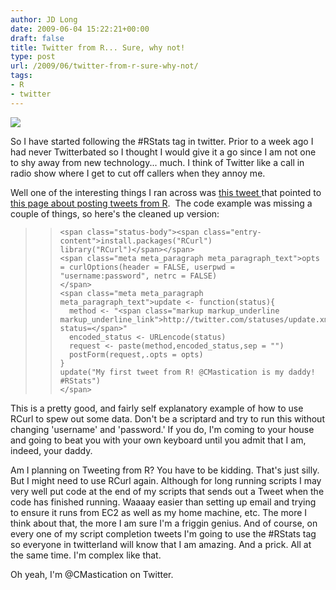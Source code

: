 ```yaml
---
author: JD Long
date: 2009-06-04 15:22:21+00:00
draft: false
title: Twitter from R... Sure, why not!
type: post
url: /2009/06/twitter-from-r-sure-why-not/
tags:
- R
- twitter
---
```


![](http://www.bit-101.com/blog/wp-content/uploads/2008/07/whale.png)

So I have started following the #RStats tag in twitter. Prior to a week ago I had never Twitterbated so I thought I would give it a go since I am not one to shy away from new technology... much. I think of Twitter like a call in radio show where I get to cut off callers when they annoy me.

Well one of the interesting things I ran across was [this tweet ](http://twitter.com/JoFrhwld/statuses/2012755202)that pointed to [this page about posting tweets from R](http://pastie.org/367741).  The code example was missing a couple of things, so here's the cleaned up version:


<blockquote>

>     
>     
>     
>     
>     <span class="status-body"><span class="entry-content">install.packages("RCurl")
>     library("RCurl")</span></span>
>     <span class="meta meta_paragraph meta_paragraph_text">opts = curlOptions(header = FALSE, userpwd = "username:password", netrc = FALSE)
>     </span>
>     <span class="meta meta_paragraph meta_paragraph_text">update <- function(status){
>       method <- "<span class="markup markup_underline markup_underline_link">http://twitter.com/statuses/update.xml?status=</span>"
>       encoded_status <- URLencode(status)
>       request <- paste(method,encoded_status,sep = "")
>       postForm(request,.opts = opts)
>     }
>     update("My first tweet from R! @CMastication is my daddy! #RStats")
>     </span>
> 
> 

> 
> 
</blockquote>


This is a pretty good, and fairly self explanatory example of how to use RCurl to spew out some data. Don't be a scriptard and try to run this without changing 'username' and 'password.' If you do, I'm coming to your house and going to beat you with your own keyboard until you admit that I am, indeed, your daddy.

Am I planning on Tweeting from R? You have to be kidding. That's just silly. But I might need to use RCurl again. Although for long running scripts I may very well put code at the end of my scripts that sends out a Tweet when the code has finished running. Waaaay easier than setting up email and trying to ensure it runs from EC2 as well as my home machine, etc. The more I think about that, the more I am sure I'm a friggin genius. And of course, on every one of my script completion tweets I'm going to use the #RStats tag so everyone in twitterland will know that I am amazing. And a prick. All at the same time. I'm complex like that.

Oh yeah, I'm @CMastication on Twitter.
